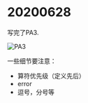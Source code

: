 # 20200628

写完了PA3.

![PA3](https://weekly-assignment-1302348848.cos.ap-shanghai.myqcloud.com/week5/PA3.png)

一些细节要注意：

- 算符优先级（定义先后）
- error
- 逗号，分号等